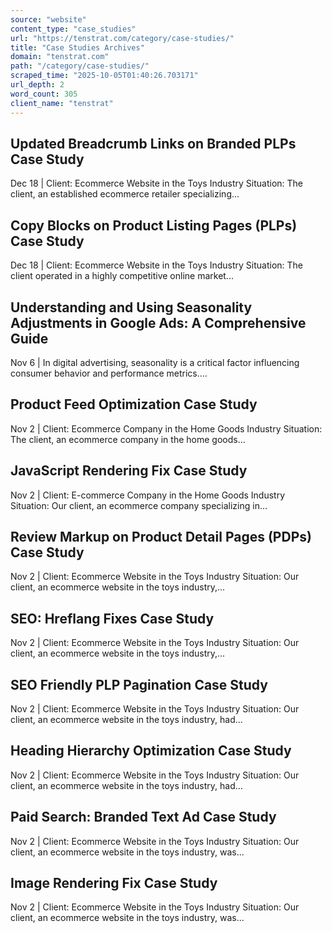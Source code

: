 ```yaml
---
source: "website"
content_type: "case_studies"
url: "https://tenstrat.com/category/case-studies/"
title: "Case Studies Archives"
domain: "tenstrat.com"
path: "/category/case-studies/"
scraped_time: "2025-10-05T01:40:26.703171"
url_depth: 2
word_count: 305
client_name: "tenstrat"
---
```


## Updated Breadcrumb Links on Branded PLPs Case Study

Dec 18 | Client: Ecommerce Website in the Toys Industry Situation: The client, an established ecommerce retailer specializing...

## Copy Blocks on Product Listing Pages (PLPs) Case Study

Dec 18 | Client: Ecommerce Website in the Toys Industry Situation: The client operated in a highly competitive online market...

## Understanding and Using Seasonality Adjustments in Google Ads: A Comprehensive Guide

Nov 6 | In digital advertising, seasonality is a critical factor influencing consumer behavior and performance metrics....

## Product Feed Optimization Case Study

Nov 2 | Client: Ecommerce Company in the Home Goods Industry Situation: The client, an ecommerce company in the home goods...

## JavaScript Rendering Fix Case Study

Nov 2 | Client: E-commerce Company in the Home Goods Industry Situation: Our client, an ecommerce company specializing in...

## Review Markup on Product Detail Pages (PDPs) Case Study

Nov 2 | Client: Ecommerce Website in the Toys Industry Situation: Our client, an ecommerce website in the toys industry,...

## SEO: Hreflang Fixes Case Study

Nov 2 | Client: Ecommerce Website in the Toys Industry Situation: Our client, an ecommerce website in the toys industry,...

## SEO Friendly PLP Pagination Case Study

Nov 2 | Client: Ecommerce Website in the Toys Industry Situation: Our client, an ecommerce website in the toys industry, had...

## Heading Hierarchy Optimization Case Study

Nov 2 | Client: Ecommerce Website in the Toys Industry Situation: Our client, an ecommerce website in the toys industry, had...

## Paid Search: Branded Text Ad Case Study

Nov 2 | Client: Ecommerce Website in the Toys Industry Situation: Our client, an ecommerce website in the toys industry, was...

## Image Rendering Fix Case Study

Nov 2 | Client: Ecommerce Website in the Toys Industry Situation: Our client, an ecommerce website in the toys industry, was...
